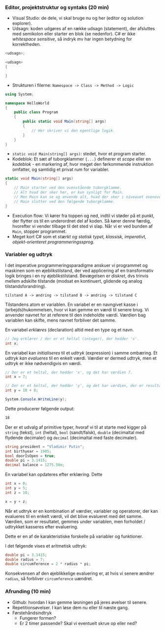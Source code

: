 ### Editor, projektstruktur og syntaks (20 min)

- Visual Studio: de dele, vi skal bruge nu og her (editor og solution explorer).
- Udsagn: koden udgøres af en række udsagn (statement), der afsluttes med semikolon eller starter en blok (se nedenfor). C# er ikke _whitespace sensitive_, så indryk mv har ingen betydning for korrektheden.
```csharp
<udsagn>;

<udsagn> 
{

}
```

- Strukturen i filerne: `Namespace -> Class -> Method -> Logic`
```csharp
using System;

namespace HelloWorld
{
    public class Program
    {
        public static void Main(string[] args) 
        {
            // Her skriver vi den egentlige logik.
        }
    }
}
```

- `static void Main(string[] args)`: stedet, hvor et program starter.
- Kodeblok: Et sæt af tuborgklammer `{...}` definerer et _scope_ eller en _kodeblok_ - en markering af, hvor meget den førkommende instruktion omfatter, og samtidig et privat rum for variabler.

```csharp
static void Main(string[] args) 
{
    // Main starter ved den ovenstående tuborgklamme.
    // Alt hvad der sker her, er kun synligt for Main.
    // Men Main kan se og anvende alt, hvad der sker i niveauet ovenover.
    // Main slutter ved den følgende tuborgklamme.
}
```

- Execution flow: Vi kører fra toppen og ned, indtil vi støder på et punkt, der flytter os til en underordnet del af koden. Så kører denne færdig, hvorefter vi vender tilbage til det sted vi slap. Når vi er ved bunden af `Main`, stopper programmet.
- Meget kort C# som et _stærkt og statisk typet, klassisk, imperativt, objekt-orienteret programmeringssprog_.

### Variabler og udtryk

I det imperative programmeringsparadigme anskuer vi programmet og maskinen som en øjeblikstilstand, der ved applicering af en transformativ logik bringes i en ny øjeblikstilstand. Bevægelsen er _diskret_, dvs trinvis mellem adskilte tilstande (modsat en kontinuert, glidende og analog tilstandsforandring).

`tilstand A -> ændring -> tilstand B -> ændring -> tilstand C`

Tilstandens atom er variablen. En variabel er en navngivet kasse i (arbejds)hukommelsen, hvor vi kan gemme en værdi til senere brug. Vi anvender navnet for at referere til den indeholdte værdi. Værdien bag variablen kan skifte, mens navnet forbliver det samme.

En variabel _erklæres_ (declaration) altid med en type og et navn.

```csharp
// Jeg erklærer / der er et heltal (integer), der hedder 'x'.
int x;
```

En variabel kan _initialiseres_ til et _udtryk_ (expression) i samme ombæring. Et udtryk _kan evalueres_ til en enkelt værdi. Værdier er dermed udtryk, men et udtryk er ikke nødvendigvis en værdi.

```csharp
// Der er et heltal, der hedder 'x', og det har værdien 7.
int x = 7;

// Der er et heltal, der hedder 'y', og det har værdien, der er resultatet af 10 + 8.
int y = 10 + 8;

System.Console.WriteLine(y);
```

Dette producerer følgende output:

```sh
18
```

Der er et udvalg af primitive typer, hvoraf vi til at starte med kigger på `string` (tekst), `int` (heltal), `bool` (sandt/falsk), `double` (decimaltal med flydende decimaler) og `decimal` (decimaltal med faste decimaler).

```csharp
string president = "Vladimir Putin";
int birthyear = 1985;
bool doorIsOpen = true;
double pi = 3.1415;
decimal balance = 1275.50m;
```

En variabel kan opdateres efter erklæring. Dette 

```csharp
int x = 0;
int y = 5;
int z = 10;

x = y + z;
```

Når et udtryk er en kombination af værdier, variabler og operatorer, der kan evalueres til en enkelt værdi, vil det blive evalueret med det samme. Værdien, som er resultatet, gemmes under variablen, men forholdet / udtrykket kasseres efter evaluering. 

Dette er en af de karakteristiske forskelle på variabler og funktioner.

I det følgende vises et aritmetisk udtryk:

```csharp
double pi = 3.1415;
double radius = 7;
double circumference = 2 * radius * pi;
```

Konsekvensen af den øjeblikkelige evaluering er, at hvis vi senere ændrer `radius`, så forbliver `circumference` uændret.


### Afrunding (10 min)

- Github: hvordan I kan gemme løsningen på jeres øvelser til senere.
- Repetitionsøvelser. I kan løse dem nu eller til næste gang.
- Førstehåndsindtryk
  - Fungerer formen?
  - Er 2 timer passende? Skal vi eventuelt skrue op eller ned?